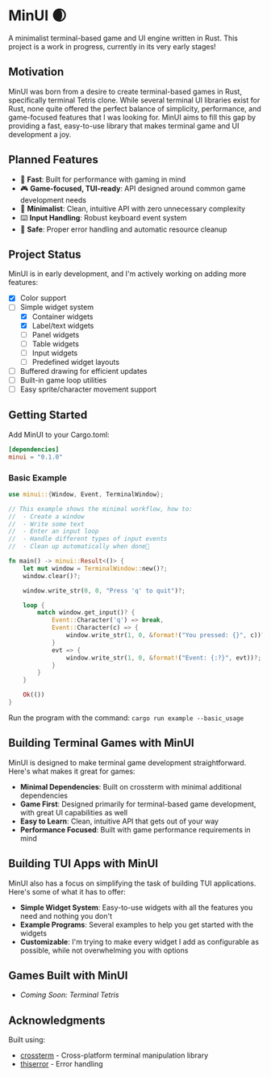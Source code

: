 # MinUI 🌒

A minimalist terminal-based game and UI engine written in Rust. This project is a work in progress, currently in its very early stages!

## Motivation

MinUI was born from a desire to create terminal-based games in Rust, specifically terminal Tetris clone. While several terminal UI libraries exist for Rust, none quite offered the perfect balance of simplicity, performance, and game-focused features that I was looking for. MinUI aims to fill this gap by providing a fast, easy-to-use library that makes terminal game and UI development a joy.

## Planned Features

- 🚀 **Fast**: Built for performance with gaming in mind
- 🎮 **Game-focused, TUI-ready**: API designed around common game development needs
- 🎯 **Minimalist**: Clean, intuitive API with zero unnecessary complexity
- ⌨️ **Input Handling**: Robust keyboard event system
- 🧰 **Safe**: Proper error handling and automatic resource cleanup

## Project Status

MinUI is in early development, and I'm actively working on adding more features:

- [x] Color support
- [ ] Simple widget system
    - [x] Container widgets
    - [x] Label/text widgets
    - [ ] Panel widgets
    - [ ] Table widgets
    - [ ] Input widgets
    - [ ] Predefined widget layouts
- [ ] Buffered drawing for efficient updates
- [ ] Built-in game loop utilities
- [ ] Easy sprite/character movement support

## Getting Started

Add MinUI to your Cargo.toml:
```toml
[dependencies]
minui = "0.1.0"
```

### Basic Example

```rust
use minui::{Window, Event, TerminalWindow};

// This example shows the minimal workflow, how to:
//  - Create a window
//  - Write some text
//  - Enter an input loop
//  - Handle different types of input events
//  - Clean up automatically when done

fn main() -> minui::Result<()> {
    let mut window = TerminalWindow::new()?;
    window.clear()?;

    window.write_str(0, 0, "Press 'q' to quit")?;

    loop {
        match window.get_input()? {
            Event::Character('q') => break,
            Event::Character(c) => {
                window.write_str(1, 0, &format!("You pressed: {}", c))?;
            }
            evt => {
                window.write_str(1, 0, &format!("Event: {:?}", evt))?;
            }
        }
    }

    Ok(())
}
```

Run the program with the command: `cargo run example --basic_usage`

## Building Terminal Games with MinUI

MinUI is designed to make terminal game development straightforward. Here's what makes it great for games:

- **Minimal Dependencies**: Built on crossterm with minimal additional dependencies
- **Game First**: Designed primarily for terminal-based game development, with great UI capabilities as well
- **Easy to Learn**: Clean, intuitive API that gets out of your way
- **Performance Focused**: Built with game performance requirements in mind

## Building TUI Apps with MinUI

MinUI also has a focus on simplifying the task of building TUI applications. Here's some of what it has to offer:

- **Simple Widget System**: Easy-to-use widgets with all the features you need and nothing you don't
- **Example Programs**: Several examples to help you get started with the widgets
- **Customizable**: I'm trying to make every widget I add as configurable as possible, while not overwhelming you with options

## Games Built with MinUI

- *Coming Soon: Terminal Tetris*

## Acknowledgments

Built using:
- [crossterm](https://github.com/crossterm-rs/crossterm) - Cross-platform terminal manipulation library
- [thiserror](https://github.com/dtolnay/thiserror) - Error handling
